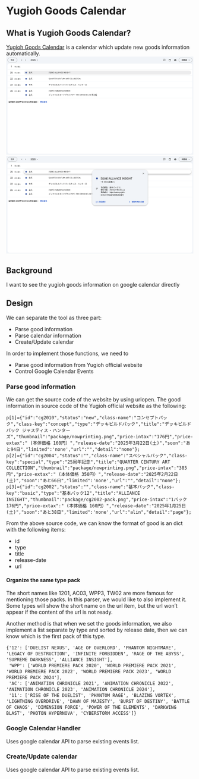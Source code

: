 # Yugioh Goods Calendar

## What is Yugioh Goods Calendar?
[Yugioh Goods Calendar](https://calendar.google.com/calendar/embed?src=a47600673f86110e900c56424e0c90c8e64578356255911796e624668948b058%40group.calendar.google.com&ctz=Asia%2FTokyo) is a calendar which update new goods information automatically.
![img_list](/img/Calendar_list.png)
![img_detail](/img/Calendar_detail.png)

## Background
I want to see the yugioh goods information on google calendar directly

## Design

We can separate the tool as three part:
* Parse good information
* Parse calendar information
* Create/Update calendar

In order to implement those functions, we need to
* Parse good information from Yugioh official website
* Control Google Calendar Events

### Parse good information
We can get the source code of the website by using urlopen.
The good information in source code of the Yugioh official website as the following:

    p[1]={"id":"cg2010","status":"new","class-name":"コンセプトパック","class-key":"concept","type":"デッキビルドパック","title":"デッキビルドパック ジャスティス・ハンターズ","thumbnail":"package/nowprinting.png","price-intax":"176円","price-extax":" (本体価格 160円）","release-date":"2025年3月22日(土)","soon":"あと94日","limited":'none',"url":"","detail":"none"};
    p[2]={"id":"cg2004","status":"","class-name":"スペシャルパック","class-key":"special","type":"25周年記念","title":"QUARTER CENTURY ART COLLECTION","thumbnail":"package/nowprinting.png","price-intax":"385円","price-extax":" (本体価格 350円）","release-date":"2025年2月22日(土)","soon":"あと66日","limited":'none',"url":"","detail":"none"};
    p[3]={"id":"cg2002","status":"","class-name":"基本パック","class-key":"basic","type":"基本パック12","title":"ALLIANCE INSIGHT","thumbnail":"package/cg2002-pack.png","price-intax":"1パック 176円","price-extax":" (本体価格 160円）","release-date":"2025年1月25日(土)","soon":"あと38日","limited":'none',"url":"alin","detail":"page"};

From the above source code, we can know the format of good is an dict with the following items:
* id
* type
* title
* release-date
* url

#### Organize the same type pack
The short names like 1201, AC03, WPP3, TW02 are more famous for mentioning those packs.
In this parser, we would like to also implement it.
Some types will show the short name on the url item, but the url won’t appear if the content of the url is not ready.

Another method is that when we set the goods information, we also implement a list separate by type and sorted by release date, then we can know which is the first pack of this type.

    {'12': ['DUELIST NEXUS', 'AGE OF OVERLORD', 'PHANTOM NIGHTMARE', 'LEGACY OF DESTRUCTION', 'INFINITE FORBIDDEN', 'RAGE OF THE ABYSS', 'SUPREME DARKNESS', 'ALLIANCE INSIGHT'], 
     'WPP': ['WORLD PREMIERE PACK 2020', 'WORLD PREMIERE PACK 2021', 'WORLD PREMIERE PACK 2022', 'WORLD PREMIERE PACK 2023', 'WORLD PREMIERE PACK 2024'], 
     'AC': ['ANIMATION CHRONICLE 2021', 'ANIMATION CHRONICLE 2022', 'ANIMATION CHRONICLE 2023', 'ANIMATION CHRONICLE 2024'], 
     '11': ['RISE OF THE DUELIST', 'PHANTOM RAGE', 'BLAZING VORTEX', 'LIGHTNING OVERDRIVE', 'DAWN OF MAJESTY', 'BURST OF DESTINY', 'BATTLE OF CHAOS', 'DIMENSION FORCE', 'POWER OF THE ELEMENTS', 'DARKWING BLAST', 'PHOTON HYPERNOVA', 'CYBERSTORM ACCESS']}

### Google Calendar Handler
Uses google calendar API to parse existing events list.

### Create/Update calendar
Uses google calendar API to parse existing events list.
